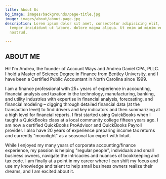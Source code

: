 ```yaml
---
title: About Us
bg_image: images/backgrounds/page-title.jpg
image: images/about/about-page.jpg
description: Lorem ipsum dolor sit amet, consectetur adipisicing elit, sed do eiusmod
  tempor incididunt ut labore. dolore magna aliqua. Ut enim ad minim veniam, quis
  nostrud.

---
```

## ABOUT ME

Hi!  I'm Andrea, the founder of Account Ways and Andrea Daniel CPA, PLLC.  I hold a Master of Science Degree in Finance from Bentley University, and I have been a Certified Public Accountant in North Carolina since 1999.  

I am a finance professional with 25+ years of experience in accounting, financial analysis and taxation in the technology, manufacturing, banking, and utility industries with expertise in financial analysis, forecasting, and financial modeling – digging through detailed financial data (at the transaction level) to find drivers and key indicators and then summarizing at a high level for financial reports.  I first started using QuickBooks when I taught a QuickBooks class at a local community college fifteen years ago.  I am now a certified QuickBooks ProAdvisor and QuickBooks Payroll provider.  I also have 20 years of experience preparing income tax returns and currently "moonlight" as a seasonal tax expert with Intuit.

While I enjoyed my many years of corporate accounting/finance experience, my passion is helping "regular people", individuals and small business owners, navigate the intricacies and nuances of bookkeeping and tax code.  I am finally at a point in my career where I can shift my focus and use my knowledge and talent to help small business owners realize their dreams, and I am excited about it.  